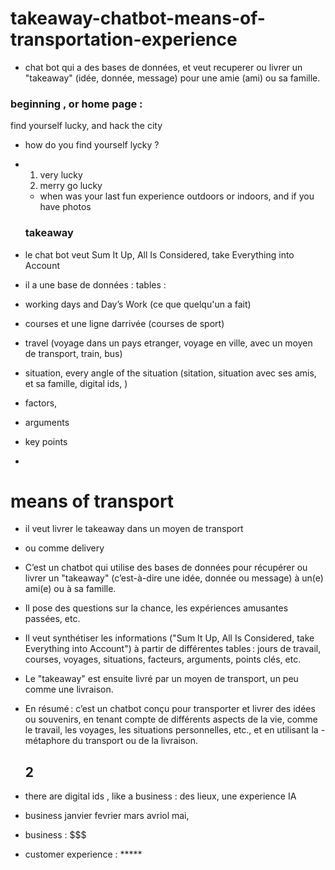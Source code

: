 # takeaway-chatbot-means-of-transportation-experience
- chat bot qui a des bases de données, et veut recuperer ou livrer un "takeaway" (idée, donnée, message) pour une amie (ami) ou sa famille.

### beginning , or home page : 
find yourself lucky, and hack the city
- how do you find yourself lycky ?
- 1. very lucky
  2. merry go lucky

  - when was your last fun experience outdoors or indoors, and if you have photos
 
  ### takeaway
- le chat bot veut Sum It Up, All Is Considered, take Everything into Account
- il a une base de données : tables :

- working days and Day’s Work (ce que quelqu'un a fait)
- courses et une ligne darrivée (courses de sport)
- travel (voyage dans un pays etranger, voyage en ville, avec un moyen de transport, train, bus)
- situation, every angle of the situation (sitation, situation avec ses amis, et sa famille, digital ids, )
- factors,
- arguments
- key points
- 
# means of transport
- il veut livrer le takeaway dans un moyen de transport
- ou comme delivery

- C’est un chatbot qui utilise des bases de données pour récupérer ou livrer un "takeaway" (c’est-à-dire une idée, donnée ou message) à un(e) ami(e) ou à sa famille.
- Il pose des questions sur la chance, les expériences amusantes passées, etc.
- Il veut synthétiser les informations ("Sum It Up, All Is Considered, take Everything into Account") à partir de différentes tables : jours de travail, courses, voyages, situations, facteurs, arguments, points clés, etc.
- Le "takeaway" est ensuite livré par un moyen de transport, un peu comme une livraison.
- En résumé : c’est un chatbot conçu pour transporter et livrer des idées ou souvenirs, en tenant compte de différents aspects de la vie, comme le travail, les voyages, les situations personnelles, etc., et en utilisant la - métaphore du transport ou de la livraison.

  ## 2
- there are digital ids , like a business : des lieux, une experience IA
- business janvier fevrier mars avriol mai,
- business : $$$
- customer experience : *****

